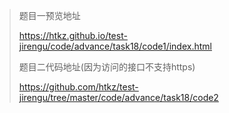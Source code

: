 

> 题目一预览地址
>
> https://htkz.github.io/test-jirengu/code/advance/task18/code1/index.html
>
> 题目二代码地址(因为访问的接口不支持https)
>
> https://github.com/htkz/test-jirengu/tree/master/code/advance/task18/code2